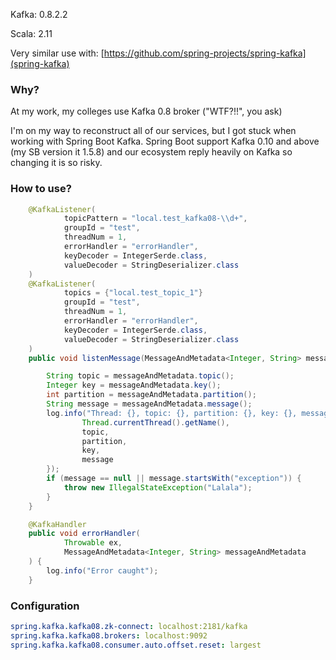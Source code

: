 Kafka: 0.8.2.2

Scala: 2.11

Very similar use with: [https://github.com/spring-projects/spring-kafka](spring-kafka)

### Why?

At my work, my colleges use Kafka 0.8 broker ("WTF?!!", you ask)

I'm on my way to reconstruct all of our services, but I got stuck when working with Spring Boot Kafka.
Spring Boot support Kafka 0.10 and above (my SB version it 1.5.8) and our ecosystem reply heavily on Kafka so changing it is so risky.

### How to use?

```java
    @KafkaListener(
            topicPattern = "local.test_kafka08-\\d+",
            groupId = "test",
            threadNum = 1,
            errorHandler = "errorHandler",
            keyDecoder = IntegerSerde.class,
            valueDecoder = StringDeserializer.class
    )
    @KafkaListener(
            topics = {"local.test_topic_1"}
            groupId = "test",
            threadNum = 1,
            errorHandler = "errorHandler",
            keyDecoder = IntegerSerde.class,
            valueDecoder = StringDeserializer.class
    )
    public void listenMessage(MessageAndMetadata<Integer, String> messageAndMetadata) {

        String topic = messageAndMetadata.topic();
        Integer key = messageAndMetadata.key();
        int partition = messageAndMetadata.partition();
        String message = messageAndMetadata.message();
        log.info("Thread: {}, topic: {}, partition: {}, key: {}, message: {}", new Object[]{
                Thread.currentThread().getName(),
                topic,
                partition,
                key,
                message
        });
        if (message == null || message.startsWith("exception")) {
            throw new IllegalStateException("Lalala");
        }
    }

    @KafkaHandler
    public void errorHandler(
            Throwable ex,
            MessageAndMetadata<Integer, String> messageAndMetadata
    ) {
        log.info("Error caught");
    }
```

### Configuration

```yaml
spring.kafka.kafka08.zk-connect: localhost:2181/kafka
spring.kafka.kafka08.brokers: localhost:9092
spring.kafka.kafka08.consumer.auto.offset.reset: largest
```
